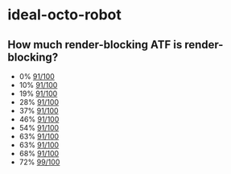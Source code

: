 # ideal-octo-robot

## How much render-blocking ATF is render-blocking?

- 0% [91/100](https://developers.google.com/speed/pagespeed/insights/?hl=en&url=https://hom3chuk.github.io/ideal-octo-robot/index0.html)
- 10% [91/100](https://developers.google.com/speed/pagespeed/insights/?hl=en&url=https%3A%2F%2Fhom3chuk.github.io%2Fideal-octo-robot%2Findex1.html)
- 19% [91/100](https://developers.google.com/speed/pagespeed/insights/?hl=en&url=https%3A%2F%2Fhom3chuk.github.io%2Fideal-octo-robot%2Findex2.html)
- 28% [91/100](https://developers.google.com/speed/pagespeed/insights/?hl=en&url=https%3A%2F%2Fhom3chuk.github.io%2Fideal-octo-robot%2Findex3.html)
- 37% [91/100](https://developers.google.com/speed/pagespeed/insights/?hl=en&url=https%3A%2F%2Fhom3chuk.github.io%2Fideal-octo-robot%2Findex4.html)
- 46% [91/100](https://developers.google.com/speed/pagespeed/insights/?hl=en&url=https%3A%2F%2Fhom3chuk.github.io%2Fideal-octo-robot%2Findex5.html)
- 54% [91/100](https://developers.google.com/speed/pagespeed/insights/?hl=en&url=https%3A%2F%2Fhom3chuk.github.io%2Fideal-octo-robot%2Findex6.html)
- 63% [91/100](https://developers.google.com/speed/pagespeed/insights/?hl=en&url=https%3A%2F%2Fhom3chuk.github.io%2Fideal-octo-robot%2Findex7.html)
- 63% [91/100](https://developers.google.com/speed/pagespeed/insights/?hl=en&url=https%3A%2F%2Fhom3chuk.github.io%2Fideal-octo-robot%2Findex74.html)
- 68% [91/100](https://developers.google.com/speed/pagespeed/insights/?hl=en&url=https%3A%2F%2Fhom3chuk.github.io%2Fideal-octo-robot%2Findex79.html)
- 72% [99/100](https://developers.google.com/speed/pagespeed/insights/?hl=en&url=https%3A%2F%2Fhom3chuk.github.io%2Fideal-octo-robot%2Findex8.html)
